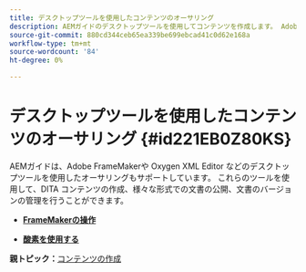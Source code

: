 ```yaml
---
title: デスクトップツールを使用したコンテンツのオーサリング
description: AEMガイドのデスクトップツールを使用してコンテンツを作成します。 Adobe FrameMakerと Oxigne XML Editor を使用して、DITA コンテンツを作成および公開する方法を説明します。
source-git-commit: 880cd344ceb65ea339be699ebcad41c0d62e168a
workflow-type: tm+mt
source-wordcount: '84'
ht-degree: 0%

---
```


# デスクトップツールを使用したコンテンツのオーサリング {#id221EB0Z80KS}

AEMガイドは、Adobe FrameMakerや Oxygen XML Editor などのデスクトップツールを使用したオーサリングもサポートしています。 これらのツールを使用して、DITA コンテンツの作成、様々な形式での文書の公開、文書のバージョンの管理を行うことができます。

- **[FrameMakerの操作](author-desktop-framemaker.md)**

- **[酸素を使用する](author-desktop-oxygen.md)**


**親トピック：**[&#x200B;コンテンツの作成](authoring-content.md)
